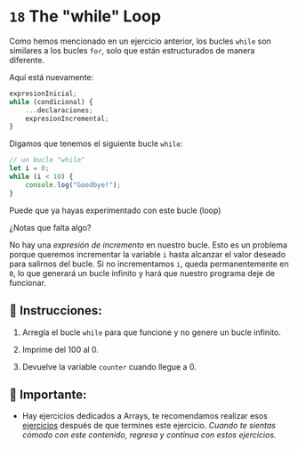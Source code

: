 # `18` The "while" Loop

Como hemos mencionado en un ejercicio anterior, los bucles `while` son similares a los bucles `for`, solo que están estructurados de manera diferente.

Aquí está nuevamente:

```js
expresionInicial;
while (condicional) {
    ...declaraciones;
    expresionIncremental;
}
```
Digamos que tenemos el siguiente bucle `while`:

```js
// un bucle "while" 
let i = 0;
while (i < 10) {
    console.log("Goodbye!");
}
```

Puede que ya hayas experimentado con este bucle (loop) 

¿Notas que falta algo? 

No hay una *expresión de incremento* en nuestro bucle. Esto es un problema porque queremos incrementar la variable `i` hasta alcanzar el valor deseado para salirnos del bucle. Si no incrementamos `i`, queda permanentemente en `0`, lo que generará un bucle infinito y hará que nuestro programa deje de funcionar. 

## 📝 Instrucciones:

1. Arregla el bucle `while` para que funcione y no genere un bucle infinito.

2. Imprime del 100 al 0. 

3. Devuelve la variable `counter` cuando llegue a 0.

## 🔎 Importante: 

+ Hay ejercicios dedicados a Arrays, te recomendamos realizar esos [ejercicios](https://github.com/4GeeksAcademy/javascript-arrays-exercises-tutorial) después de que termines este ejercicio. *Cuando te sientas cómodo con este contenido, regresa y continua con estos ejercicios.*

